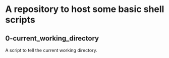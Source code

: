 # A repository to host some basic shell scripts

## 0-current_working_directory
A script to tell the current working directory.